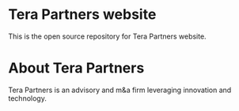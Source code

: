 #  Tera Partners website

This is the open source repository for Tera Partners website.


# About Tera Partners

Tera Partners is an advisory and m&a firm leveraging innovation and technology.
